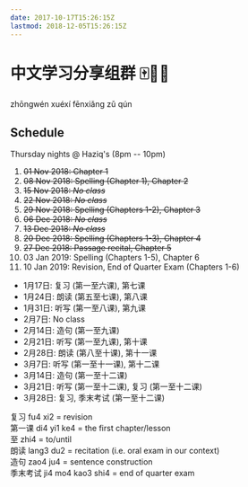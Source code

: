 ```yaml
---
date: 2017-10-17T15:26:15Z
lastmod: 2018-12-05T15:26:15Z
---
```


# 中文学习分享组群 🀄📒🤓

zhōngwén xuéxí fēnxiǎng zǔ qún

## Schedule

Thursday nights @ Haziq's (8pm -- 10pm)

1. ~~01 Nov 2018: Chapter 1~~
2. ~~08 Nov 2018: Spelling (Chapter 1), Chapter 2~~
3. ~~15 Nov 2018: *No class*~~
4. ~~22 Nov 2018: *No class*~~
5. ~~29 Nov 2018: Spelling (Chapters 1-2), Chapter 3~~
6. ~~06 Dec 2018: *No class*~~
7. ~~13 Dec 2018: *No class*~~
8. ~~20 Dec 2018: Spelling (Chapters 1-3), Chapter 4~~
9. ~~27 Dec 2018: Passage recital, Chapter 5~~
10. 03 Jan 2019: Spelling (Chapters 1-5), Chapter 6
11. 10 Jan 2019: Revision, End of Quarter Exam (Chapters 1-6)    





- 1月17日: 复习 (第一至六课), 第七课
- 1月24日: 朗读 (第五至七课), 第八课
- 1月31日: 听写 (第一至八课), 第九课
- 2月7日: No class 
- 2月14日: 造句 (第一至九课)
- 2月21日: 听写 (第一至九课), 第十课
- 2月28日: 朗读 (第八至十课), 第十一课
- 3月7日: 听写 (第一至十一课), 第十二课
- 3月14日: 造句 (第一至十二课)
- 3月21日: 听写 (第一至十二课), 复习 (第一至十二课)
- 3月28日: 复习, 季末考试 (第一至十二课)

复习 fu4 xi2 = revision  
第一课 di4 yi1 ke4 = the first chapter/lesson  
至 zhi4 = to/until  
朗读 lang3 du2 = recitation (i.e. oral exam in our context)  
造句 zao4 ju4 = sentence construction  
季末考试 ji4 mo4 kao3 shi4 = end of quarter exam  
